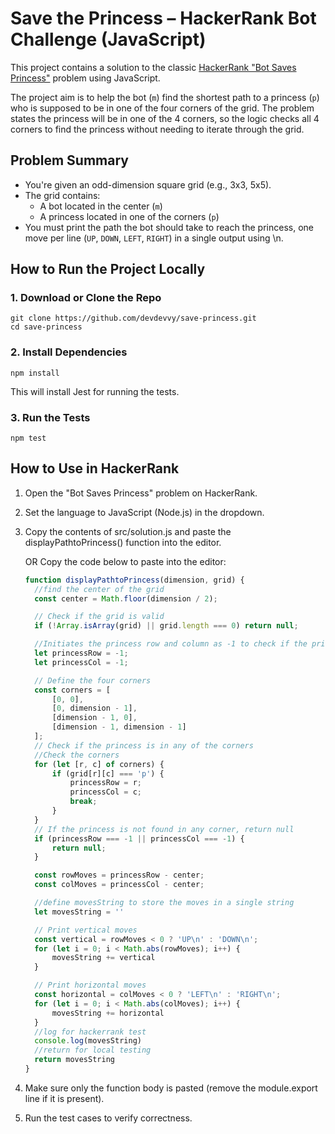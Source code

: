 # Save the Princess – HackerRank Bot Challenge (JavaScript)

This project contains a solution to the classic [HackerRank "Bot Saves Princess"](https://www.hackerrank.com/challenges/saveprincess) problem using JavaScript.

The project aim is to help the bot (`m`) find the shortest path to a princess (`p`) who is supposed to be in one of the four corners of the grid. The problem states the princess will be in one of the 4 corners, so the logic checks all 4 corners to find the princess without needing to iterate through the grid.

## Problem Summary

- You're given an odd-dimension square grid (e.g., 3x3, 5x5).
- The grid contains:
  - A bot located in the center (`m`)
  - A princess located in one of the corners (`p`)
- You must print the path the bot should take to reach the princess, one move per line (`UP`, `DOWN`, `LEFT`, `RIGHT`) in a single output using \n.

## How to Run the Project Locally

### 1. Download or Clone the Repo

```
git clone https://github.com/devdevvy/save-princess.git
cd save-princess
```

### 2. Install Dependencies

```
npm install
```

This will install Jest for running the tests.

### 3. Run the Tests

```
npm test
```

## How to Use in HackerRank

1. Open the "Bot Saves Princess" problem on HackerRank.

2. Set the language to JavaScript (Node.js) in the dropdown.

3. Copy the contents of src/solution.js and paste the displayPathtoPrincess() function into the editor.

   OR Copy the code below to paste into the editor:

   ```JavaScript
   function displayPathtoPrincess(dimension, grid) {
     //find the center of the grid
     const center = Math.floor(dimension / 2);

     // Check if the grid is valid
     if (!Array.isArray(grid) || grid.length === 0) return null;

     //Initiates the princess row and column as -1 to check if the princess is found
     let princessRow = -1;
     let princessCol = -1;

     // Define the four corners
     const corners = [
         [0, 0],
         [0, dimension - 1],
         [dimension - 1, 0],
         [dimension - 1, dimension - 1]
     ];
     // Check if the princess is in any of the corners
     //Check the corners
     for (let [r, c] of corners) {
         if (grid[r][c] === 'p') {
             princessRow = r;
             princessCol = c;
             break;
         }
     }
     // If the princess is not found in any corner, return null
     if (princessRow === -1 || princessCol === -1) {
         return null;
     }

     const rowMoves = princessRow - center;
     const colMoves = princessCol - center;

     //define movesString to store the moves in a single string
     let movesString = ''

     // Print vertical moves
     const vertical = rowMoves < 0 ? 'UP\n' : 'DOWN\n';
     for (let i = 0; i < Math.abs(rowMoves); i++) {
         movesString += vertical
     }

     // Print horizontal moves
     const horizontal = colMoves < 0 ? 'LEFT\n' : 'RIGHT\n';
     for (let i = 0; i < Math.abs(colMoves); i++) {
         movesString += horizontal
     }
     //log for hackerrank test
     console.log(movesString)
     //return for local testing
     return movesString
   }
   ```

4. Make sure only the function body is pasted (remove the module.export line if it is present).

5. Run the test cases to verify correctness.
